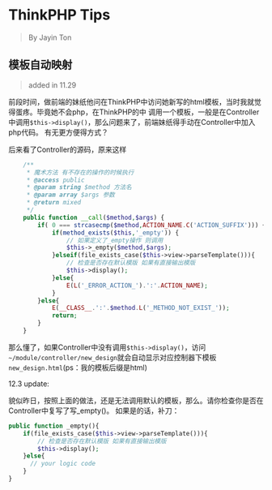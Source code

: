 ThinkPHP Tips
===
> By Jayin Ton


模板自动映射
---
> added in 11.29

前段时间，做前端的妹纸他问在ThinkPHP中访问她新写的html模板，当时我就觉得蛋疼。毕竟她不会php，在ThinkPHP的中
调用一个模板，一般是在Controller中调用`$this->display()`，那么问题来了，前端妹纸得手动在Controller中加入php代码。
有无更方便得方式？

后来看了Controller的源码，原来这样
```php
    /**
     * 魔术方法 有不存在的操作的时候执行
     * @access public
     * @param string $method 方法名
     * @param array $args 参数
     * @return mixed
     */
    public function __call($method,$args) {
        if( 0 === strcasecmp($method,ACTION_NAME.C('ACTION_SUFFIX'))) {
            if(method_exists($this,'_empty')) {
                // 如果定义了_empty操作 则调用
                $this->_empty($method,$args);
            }elseif(file_exists_case($this->view->parseTemplate())){
                // 检查是否存在默认模版 如果有直接输出模版
                $this->display();
            }else{
                E(L('_ERROR_ACTION_').':'.ACTION_NAME);
            }
        }else{
            E(__CLASS__.':'.$method.L('_METHOD_NOT_EXIST_'));
            return;
        }
    }
```

那么懂了，如果Controller中没有调用`$this->display()`，访问`~/module/controller/new_design`就会自动显示对应控制器下模板`new_design.html`(ps：我的模板后缀是html)


12.3 update:

貌似昨日，按照上面的做法，还是无法调用默认的模板，那么。请你检查你是否在Controller中复写了写_empty()。
如果是的话，补刀：
```php
public function _empty(){
    if(file_exists_case($this->view->parseTemplate())){
        // 检查是否存在默认模版 如果有直接输出模版
        $this->display();
    }else{
      // your logic code
    }
}

```
